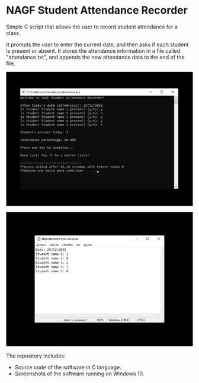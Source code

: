 # NAGF Student Attendance Recorder

Simple C script that allows the user to record student attendance for a class.

It prompts the user to enter the current date, and then asks if each student is present or absent. It stores the attendance information in a file called "attendance.txt", and appends the new attendance data to the end of the file.

![Main window sample](screenshots/001.png)

![Main window sample](screenshots/002.png)

The repository includes:
* Source code of the software in C language.
* Screenshots of the software running on Windows 10.
